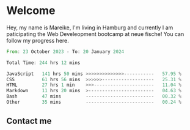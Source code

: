 # Welcome

Hey, my name is Mareike, I'm living in Hamburg and currently I am paticipating the Web Develeopment bootcamp at neue fische!
You can follow my progress here.

<!--START_SECTION:waka-->

```rust
From: 23 October 2023 - To: 20 January 2024

Total Time: 244 hrs 12 mins

JavaScript   141 hrs 50 mins >>>>>>>>>>>>>>-----------   57.95 %
CSS          61 hrs 56 mins  >>>>>>-------------------   25.31 %
HTML         27 hrs 1 min    >>>----------------------   11.04 %
Markdown     11 hrs 20 mins  >------------------------   04.63 %
Bash         47 mins         -------------------------   00.32 %
Other        35 mins         -------------------------   00.24 %
```

<!--END_SECTION:waka-->

## Contact me



